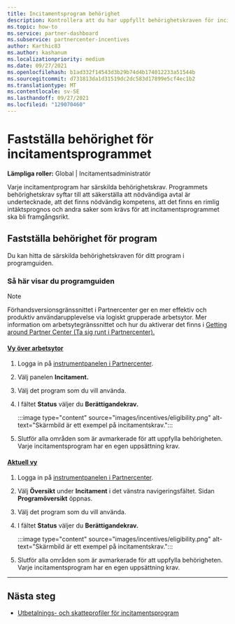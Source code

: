 ```yaml
---
title: Incitamentsprogram behörighet
description: Kontrollera att du har uppfyllt behörighetskraven för incitamentsprogrammet. Den här processen omfattar kontroll av berättigande i programguiden.
ms.topic: how-to
ms.service: partner-dashboard
ms.subservice: partnercenter-incentives
author: Karthic83
ms.author: kashanum
ms.localizationpriority: medium
ms.date: 09/27/2021
ms.openlocfilehash: b1ad332f14543d3b29b74d4b174012233a51544b
ms.sourcegitcommit: d731813da1d31519dc2dc583d17899e5cf4ec1b2
ms.translationtype: MT
ms.contentlocale: sv-SE
ms.lasthandoff: 09/27/2021
ms.locfileid: "129070460"
---
```

# <a name="determine-your-incentives-program-eligibility"></a>Fastställa behörighet för incitamentsprogrammet

**Lämpliga roller:** Global | Incitamentsadministratör

Varje incitamentprogram har särskilda behörighetskrav. Programmets behörighetskrav syftar till att säkerställa att nödvändiga avtal är undertecknade, att det finns nödvändig kompetens, att det finns en rimlig intäktsprognos och andra saker som krävs för att incitamentsprogrammet ska bli framgångsrikt.

## <a name="determining-your-program-eligibility"></a>Fastställa behörighet för program

Du kan hitta de särskilda behörighetskraven för ditt program i programguiden. 

### <a name="to-see-your-program-guide"></a>Så här visar du programguiden

> [!NOTE]
> Förhandsversionsgränssnittet i Partnercenter ger en mer effektiv och produktiv användarupplevelse via logiskt grupperade arbetsytor. Mer information om arbetsytegränssnittet och hur du aktiverar det finns i [Getting around Partner Center (Ta sig runt i Partnercenter).](get-around-partner-center.md#turn-workspaces-on-and-off)

#### <a name="workspaces-view"></a>[Vy över arbetsytor](#tab/workspaces-view)

1. Logga in på [instrumentpanelen i Partnercenter](https://partner.microsoft.com/dashboard/).

2. Välj panelen **Incitament.**

3. Välj det program som du vill använda.

4. I fältet **Status** väljer du **Berättigandekrav.**

   :::image type="content" source="images/incentives/eligibility.png" alt-text="Skärmbild är ett exempel på incitamentskrav.":::

5. Slutför alla områden som är avmarkerade för att uppfylla behörigheten. Varje incitamentsprogram har en egen uppsättning krav.

#### <a name="current-view"></a>[Aktuell vy](#tab/current-view)

1. Logga in på [instrumentpanelen i Partnercenter](https://partner.microsoft.com/dashboard/).

2. Välj **Översikt** under **Incitament** i det vänstra navigeringsfältet. Sidan **Programöversikt** öppnas.

3. Välj det program som du vill använda.

4. I fältet **Status** väljer du **Berättigandekrav.**

   :::image type="content" source="images/incentives/eligibility.png" alt-text="Skärmbild är ett exempel på incitamentskrav.":::

5. Slutför alla områden som är avmarkerade för att uppfylla behörigheten. Varje incitamentsprogram har en egen uppsättning krav.

* * *

## <a name="next-steps"></a>Nästa steg

- [Utbetalnings- och skatteprofiler för incitamentsprogram](incentives-create-and-manage-your-payout-and-tax-profiles.md)

